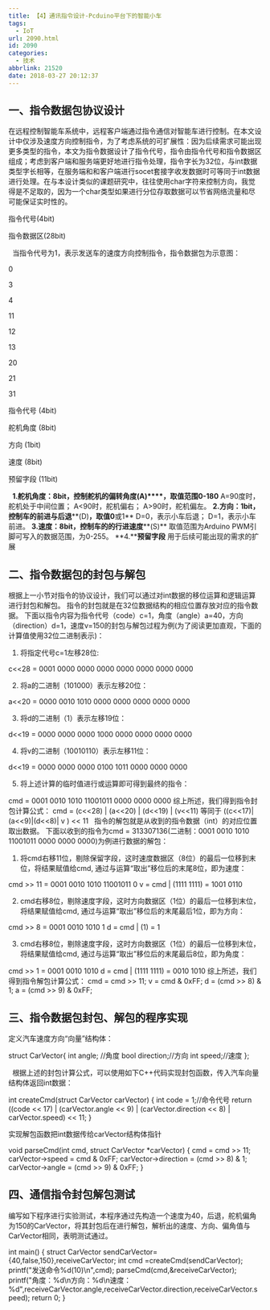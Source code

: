 ```yaml
---
title: 【4】通讯指令设计-Pcduino平台下的智能小车
tags:
  - IoT
url: 2090.html
id: 2090
categories:
  - 技术
abbrlink: 21520
date: 2018-03-27 20:12:37
---
```


一、指令数据包协议设计
-----------

在远程控制智能车系统中，远程客户端通过指令通信对智能车进行控制。在本文设计中仅涉及速度方向控制指令，为了考虑系统的可扩展性：因为后续需求可能出现更多类型的指令，本文为指令数据设计了指令代号，指令由指令代号和指令数据区组成；考虑到客户端和服务端更好地进行指令处理，指令字长为32位，与int数据类型字长相等，在服务端和和客户端进行socet套接字收发数据时可等同于int数据进行处理。在与本设计类似的课题研究中，往往使用char字符来控制方向，我觉得是不足取的，因为一个char类型如果进行分位存取数据可以节省网络流量和尽可能保证实时性的。  

指令代号(4bit)

指令数据区(28bit)

  当指令代号为1，表示发送车的速度方向控制指令，指令数据包为示意图：  

0

3

4

11

12

13

20

21

31

指令代号 (4bit)

舵机角度 (8bit)

方向 (1bit)

速度 (8bit)

预留字段 (11bit)

  **1.****舵机角度：8bit****，控制舵机的偏转角度(A)****，取值范围0-180** A=90度时，舵机处于中间位置； A<90时，舵机偏右； A>90时，舵机偏左。 **2.****方向：1bit****，控制车的前进与后退****(D)****，取值0****或1** D=0，表示小车后退； D=1，表示小车前进。 **3.****速度：8bit****，控制车的的行进速度****(S)** 取值范围为Arduino PWM引脚可写入的数据范围，为0-255。 **4.****预留字段** 用于后续可能出现的需求的扩展

二、指令数据包的封包与解包
-------------

根据上一小节对指令的协议设计，我们可以通过对int数据的移位运算和逻辑运算进行封包和解包。 指令的封包就是在32位数据结构的相应位置存放对应的指令数据。 下面以指令内容为指令代号（code）c=1，角度（angle）a=40，方向（direction）d=1，速度v=150的封包与解包过程为例(为了阅读更加直观，下面的计算值使用32位二进制表示)：

1.  将指定代号c=1左移28位:

c<<28 = 0001 0000 0000 0000 0000 0000 0000 0000

2.  将a的二进制（101000）表示左移20位：

a<<20 = 0000 0010 1010 0000 0000 0000 0000 0000

3.  将d的二进制（1）表示左移19位：

d<<19 = 0000 0000 0000 1000 0000 0000 0000 0000

4.  将v的二进制（10010110）表示左移11位：

d<<19 = 0000 0000 0000 0100 1011 0000 0000 0000

5.  将上述计算的临时值进行或运算即可得到最终的指令：

cmd = 0001 0010 1010 11001011 0000 0000 0000 综上所述，我们得到指令封包计算公式： cmd = (c<<28) | (a<<20) | (d<<19) | (v<<11) 等同于 ((c<<17)|(a<<9)|(d<<8)| v ) << 11   指令的解包就是从收到的指令数据（int）的对应位置取出数据。 下面以收到的指令为cmd = 313307136(二进制：0001 0010 1010 11001011 0000 0000 0000)为例进行数据的解包：

1.  将cmd右移11位，剔除保留字段，这时速度数据区（8位）的最后一位移到末位，将结果赋值给cmd, 通过与运算“取出”移位后的末尾8位，即为速度：

cmd >> 11 = 0001 0010 1010 11001011 0 v = cmd | (1111 1111) = 1001 0110

2.  cmd右移8位，剔除速度字段，这时方向数据区（1位）的最后一位移到末位，将结果赋值给cmd, 通过与运算“取出”移位后的末尾最后1位，即为方向：

cmd >> 8 = 0001 0010 1010 1 d = cmd | (1) = 1

3.  cmd右移8位，剔除速度字段，这时方向数据区（1位）的最后一位移到末位，将结果赋值给cmd, 通过与运算“取出”移位后的末尾最后8位，即为角度：

cmd >> 1 = 0001 0010 1010 d = cmd | (1111 1111) = 0010 1010 综上所述，我们得到指令解包计算公式： cmd = cmd >> 11; v = cmd & 0xFF; d = (cmd >> 8) & 1; a = (cmd >> 9) & 0xFF;

三、指令数据包封包、解包的程序实现
-----------------

定义汽车速度方向“向量”结构体：

struct CarVector{
int angle; //角度
bool direction;//方向
int speed;//速度
};

  根据上述的封包计算公式，可以使用如下C++代码实现封包函数，传入汽车向量结构体返回int数据：

int createCmd(struct CarVector carVector) {
 int code = 1;//命令代号
 return ((code << 17) | (carVector.angle << 9) | (carVector.direction << 8) | carVector.speed) << 11;
}

实现解包函数把int数据传给carVector结构体指针

void parseCmd(int cmd, struct CarVector *carVector) {
   cmd = cmd >> 11;
   carVector->speed = cmd & 0xFF;
   carVector->direction = (cmd >> 8) & 1;
   carVector->angle = (cmd >> 9) & 0xFF;
}

四、通信指令封包解包测试
------------

编写如下程序进行实验测试，本程序通过先构造一个速度为40，后退，舵机偏角为150的CarVector，将其封包后在进行解包，解析出的速度、方向、偏角值与CarVector相同，表明测试通过。

int main() {
struct CarVector sendCarVector={40,false,150},receiveCarVector;
    int cmd =createCmd(sendCarVector);
    printf("发送命令%d(10)\\n",cmd);
    parseCmd(cmd,&receiveCarVector);
    printf("角度：%d\\n方向：%d\\n速度：%d",receiveCarVector.angle,receiveCarVector.direction,receiveCarVector.speed);
    return 0;
}
